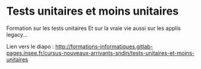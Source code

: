 # Tests unitaires et moins unitaires

Formation sur les tests unitaires
Et sur la vraie vie aussi sur les applis legacy...

Lien vers le diapo : http://formations-informatiques.gitlab-pages.insee.fr/cursus-nouveaux-arrivants-sndin/tests-unitaires-et-moins-unitaires
